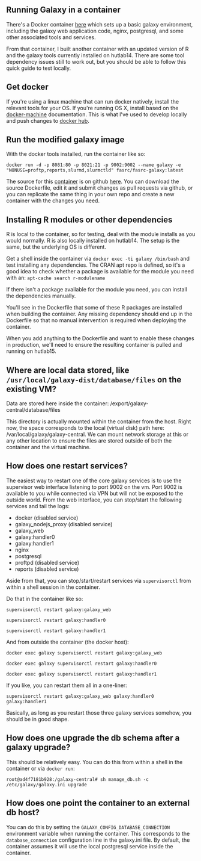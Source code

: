 Running Galaxy in a container
-----------------------------

There's a Docker container [here](https://hub.docker.com/r/bgruening/galaxy-stable) which sets up a basic galaxy environment, including the galaxy web application code, nginx, postgresql, and some other associated tools and services.

From that container, I built another container with an updated version of R and the galaxy tools currently installed on hutlab14. There are some tool dependency issues still to work out, but you should be able to follow this quick guide to test locally.

Get docker
----------

If you're using a linux machine that can run docker natively, install the relevant tools for your OS. If you're running OS X, install based on the [docker-machine](https://docs.docker.com/machine/) documentation. This is what I've used to develop locally and push changes to [docker hub](https://hub.docker.com).


Run the modified galaxy image
-----------------------------

With the docker tools installed, run the container like so:

`docker run -d -p 8081:80 -p 8021:21 -p 9002:9002 --name galaxy -e "NONUSE=proftp,reports,slurmd,slurmctld" fasrc/fasrc-galaxy:latest`

The source for this [container](https://hub.docker.com/r/fasrc/fasrc-galaxy) is on github [here](https://github.com/fasrc/fasrc-galaxy). You can download the source Dockerfile, edit it and submit changes as pull requests via github, or you can replicate the same thing in your own repo and create a new container with the changes you need.

Installing R modules or other dependencies
------------------------------------------

R is local to the container, so for testing, deal with the module installs as you would normally. R is also locally installed on hutlab14. The setup is the same, but the underlying OS is different.

Get a shell inside the container via `docker exec -ti galaxy /bin/bash` and test installing any dependencies. The CRAN apt repo is defined, so it's a good idea to check whether a package is available for the module you need with an: `apt-cache search r-modulename`

If there isn't a package available for the module you need, you can install the dependencies manually.

You'll see in the Dockerfile that some of these R packages are installed when building the container. Any missing dependency should end up in the Dockerfile so that no manual intervention is required when deploying the container.

When you add anything to the Dockerfile and want to enable these changes in production, we'll need to ensure the resulting container is pulled and running on hutlab15.

Where are local data stored, like `/usr/local/galaxy-dist/database/files` on the existing VM?
---------------------------------------------------------------------------------------------

Data are stored here inside the container: /export/galaxy-central/database/files

This directory is actually mounted within the container from the host. Right now, the space corresponds to the local (virtual disk) path here: /var/local/galaxy/galaxy-central. We can mount network storage at this or any other location to ensure the files are stored outside of both the container and the virtual machine.

How does one restart services?
------------------------------

The easiest way to restart one of the core galaxy services is to use the supervisor web interface listening to port 9002 on the vm. Port 9002 is available to you while connected via VPN but will not be exposed to the outside world. From the web interface, you can stop/start the following services and tail the logs:

  - docker (disabled service)
  - galaxy_nodejs_proxy (disabled service)
  - galaxy_web
  - galaxy:handler0
  - galaxy:handler1
  - nginx
  - postgresql
  - proftpd (disabled service)
  - reports (disabled service)

Aside from that, you can stop/start/restart services via `supervisorctl` from within a shell session in the container.

Do that in the container like so:

`supervisorctl restart galaxy:galaxy_web`

`supervisorctl restart galaxy:handler0`

`supervisorctl restart galaxy:handler1`

And from outside the container (the docker host):

`docker exec galaxy supervisorctl restart galaxy:galaxy_web`

`docker exec galaxy supervisorctl restart galaxy:handler0`

`docker exec galaxy supervisorctl restart galaxy:handler1`

If you like, you can restart them all in a one-liner:

`supervisorctl restart galaxy:galaxy_web galaxy:handler0 galaxy:handler1`

Basically, as long as you restart those three galaxy services somehow, you should be in good shape.


How does one upgrade the db schema after a galaxy upgrade?
----------------------------------------------------------

This should be relatively easy. You can do this from within a shell in the container or via `docker run`:

  `root@ad4f7181b928:/galaxy-central# sh manage_db.sh -c /etc/galaxy/galaxy.ini upgrade`


How does one point the container to an external db host?
--------------------------------------------------------

You can do this by setting the `GALAXY_CONFIG_DATABASE_CONNECTION` environment variable when running the container. This corresponds to the `database_connection` configuration line in the galaxy.ini file. By default, the container assumes it will use the local postgresql service inside the container.
